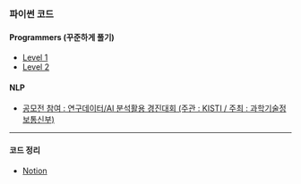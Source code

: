 ### 파이썬 코드

#### Programmers (꾸준하게 풀기)
 - [Level 1](https://github.com/KimJinHye0n/python/tree/master/Programmaers/Level1)
 - [Level 2](https://github.com/KimJinHye0n/python/tree/master/Programmaers/Level2)
 
#### NLP
 - [공모전 참여 : 연구데이터/AI 분석활용 경진대회 (주관 : KISTI / 주최 : 과학기술정보통신부)](https://github.com/KimJinHye0n/python/tree/master/NLP/%EC%97%B0%EA%B5%AC%EB%8D%B0%EC%9D%B4%ED%84%B0%26AI%20%EB%B6%84%EC%84%9D%ED%99%9C%EC%9A%A9%20%EA%B2%BD%EC%A7%84%EB%8C%80%ED%9A%8C)
-----

#### 코드 정리
 - [Notion](https://www.notion.so/11c265f978a84907859db95f1185dd9b)
